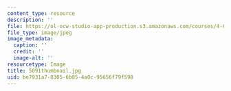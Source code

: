```yaml
---
content_type: resource
description: ''
file: https://ol-ocw-studio-app-production.s3.amazonaws.com/courses/4-614-religious-architecture-and-islamic-cultures-fall-2002/be7931a783056b054a0c95656f79f598_5091thumbnail.jpg
file_type: image/jpeg
image_metadata:
  caption: ''
  credit: ''
  image-alt: ''
resourcetype: Image
title: 5091thumbnail.jpg
uid: be7931a7-8305-6b05-4a0c-95656f79f598
---
```

